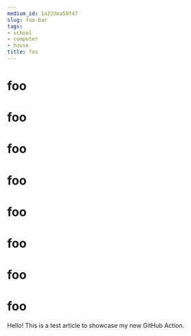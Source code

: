 ```yaml
---
medium_id: 1a22dea59f47
slug: foo-bar
tags:
- school
- computer
- house
title: foo
---
```


# foo
# foo
# foo
# foo
# foo
# foo
# foo
# foo
Hello! This is a test article to showcase my new GitHub Action.